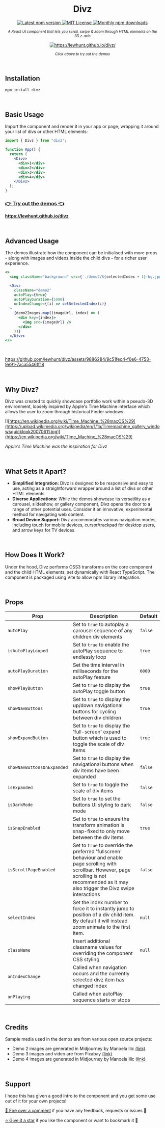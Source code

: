 <h1 align='center'>
  Divz
</h1>
<p align='center'>
  <a href='https://www.npmjs.com/package/divz'>
    <img src='https://img.shields.io/npm/v/divz.svg' alt='Latest npm version'>
  </a>
    <a href='https://github.com/lewhunt/divz/blob/main/LICENSE'>
    <img src='https://img.shields.io/badge/License-MIT-yellow.svg' alt='MIT License'>
  </a>
    <a href='https://www.npmjs.com/package/divz'>
    <img src='https://img.shields.io/npm/dm/divz.svg' alt='Monthly npm downloads'>
  </a>
</p>

<p align='center'><i><small>
A React UI component that lets you scroll, swipe & zoom through HTML elements on the 3D z-axis</small></i></p>

<p dir="auto" align='center'><a href="https://lewhunt.github.io/divz/" rel="nofollow"><img  align='center' src="https://lewhunt.github.io/assets/readme/divz-demo1.gif" alt="https://lewhunt.github.io/divz/"></a></p>

<p align='center'><i><small>
Click above to try out the demos</small></i></p>

<br/>

## Installation

```bash
npm install divz
```

<br/>

## Basic Usage

Import the component and render it in your app or page, wrapping it around your list of divs or other HTML elements:

```jsx
import { Divz } from "divz";

function App() {
  return (
    <Divz>
      <div>1</div>
      <div>2</div>
      <div>3</div>
      <div>4</div>
    </Divz>
  );
}
```

### [:point_right: Try out the demos :point_left:](https://lewhunt.github.io/divz/)

**https://lewhunt.github.io/divz**

<br/>

## Advanced Usage

The demos illustrate how the component can be initialised with more props - along with images and videos inside the child divs - for a richer user experience.

```jsx
<>
  <img className="background" src={`./demo2/${selectedIndex + 1}-bg.jpg`} />

  <Divz
    className="demo2"
    autoPlay={true}
    autoPlayDuration={5000}
    onIndexChange={(i) => setSelectedIndex(i)}
  >
    {demo2Images.map((imageUrl, index) => (
      <div key={index}>
        <img src={imageUrl} />
      </div>
    ))}
  </Divz>
</>
```

<br/>

https://github.com/lewhunt/divz/assets/9886284/9c51fec4-f0e6-4753-9e91-7aca5546ff18

<br/>

## Why Divz?

Divz was created to quickly showcase portfolio work within a pseudo-3D environment, loosely inspired by Apple's Time Machine interface which allows the user to zoom through historical Finder windows:

[![https://en.wikipedia.org/wiki/Time_Machine_%28macOS%29](https://upload.wikimedia.org/wikipedia/en/1/1a/Timemachine_gallery_windowsquicklook20070611.jpg)](https://en.wikipedia.org/wiki/Time_Machine_%28macOS%29)

<p><i>Apple's Time Machine was the inspiration for Divz</i></p>

<br/>
  
## What Sets It Apart?

- <b>Simplified Integration:</b> Divz is designed to be responsive and easy to use, acting as a straightforward wrapper around a list of divs or other HTML elements.
- <b>Diverse Applications:</b> While the demos showcase its versatility as a carousel, slideshow, or gallery component, Divz opens the door to a range of other potential uses. Consider it an innovative, experimental method for navigating web content.
- <b>Broad Device Support:</b> Divz accommodates various navigation modes, including touch for mobile devices, cursor/trackpad for desktop users, and arrow keys for TV devices.

<br/>

## How Does It Work?

Under the hood, Divz performs CSS3 transforms on the core component and the child HTML elements, set dynamically with React TypeScript. The component is packaged using Vite to allow npm library integration.

<br/>

## Props

| Prop                       | Description                                                                                                                                                                                             | Default |
| -------------------------- | ------------------------------------------------------------------------------------------------------------------------------------------------------------------------------------------------------- | ------- |
| `autoPlay`                 | Set to `true` to autoplay a carousel sequence of any children div elements                                                                                                                              | `false` |
| `isAutoPlayLooped`         | Set to `true` to enable the autoPlay sequence to endlessly loop                                                                                                                                         | `true`  |
| `autoPlayDuration`         | Set the time interval in milliseconds for the autoPlay feature                                                                                                                                          | `6000`  |
| `showPlayButton`           | Set to `true` to display the autoPlay toggle button                                                                                                                                                     | `true`  |
| `showNavButtons`           | Set to `true` to display the up/down navigational buttons for cycling between div children                                                                                                              | `true`  |
| `showExpandButton`         | Set to `true` to display the 'full-screen' expand button which is used to toggle the scale of div items                                                                                                 | `true`  |
| `showNavButtonsOnExpanded` | Set to `true` to display the navigational buttons when div items have been expanded                                                                                                                     | `false` |
| `isExpanded`               | Set to `true` to toggle the scale of div items                                                                                                                                                          | `false` |
| `isDarkMode`               | Set to `true` to set the buttons UI styling to dark mode                                                                                                                                                | `false` |
| `isSnapEnabled`            | Set to `true` to ensure the transform animation is snap-fixed to only move between the div items                                                                                                        | `true`  |
| `isScrollPageEnabled`      | Set to `true` to override the preferred 'fullscreen' behaviour and enable page scrolling with scrollbar. However, page scrolling is not recommended as it may also trigger the Divz swipe interactions | `false` |
| `selectIndex`              | Set the index number to force it to instantly jump to position of a div child item. By default it will instead zoom animate to the first item.                                                          | `null`  |
| `className`                | Insert additional classname values for overriding the component CSS styling                                                                                                                             | `null`  |
| `onIndexChange`            | Called when navigation occurs and the currently selected divz item has changed index                                                                                                                    |         |
| `onPlaying`                | Called when autoPlay sequence starts or stops                                                                                                                                                           |         |

<br/>

## Credits

Sample media used in the demos are from various open source projects:

- Demo 2 images are generated in Midjourney by Manoela Ilic [(link)](https://github.com/codrops/LayersAnimation/)
- Demo 3 images and video are from Pixabay [(link)](https://pixabay.com/)
- Demo 4 images are generated in Midjourney by Manoela Ilic [(link)](https://github.com/codrops/GridItemHoverEffect/)

<br/>

## Support

I hope this has given a good intro to the component and you get some use out of it for your own projects!

[💬 Fire over a comment](https://github.com/lewhunt/divz/issues) if you have any feedback, requests or issues 🐛

[⭐ Give it a star](https://github.com/lewhunt/divz) if you like the component or want to bookmark it 🙏
